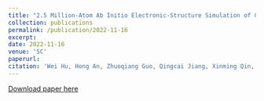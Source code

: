 ```yaml
---
title: "2.5 Million-Atom Ab Initio Electronic-Structure Simulation of Complex Metallic Heterostructures with DGDFT"
collection: publications
permalink: /publication/2022-11-16
excerpt:
date: 2022-11-16
venue: 'SC'
paperurl:
citation: 'Wei Hu, Hong An, Zhuoqiang Guo, Qingcai Jiang, Xinming Qin, Junshi Chen, Weile Jia, Chao Yang, Zhaolong Luo, Jielan Li, Wentiao Wu, Guangming Tan, Dongning Jia, Qinglin Lu, Fangfang Liu, Min Tian, Fang Li, Yeqi Huang, Liyi Wang, Sha Liu, Jinlong Yang. &quot;2.5 Million-Atom Ab Initio Electronic-Structure Simulation of Complex Metallic Heterostructures with DGDFT.&quot; <i>SC 2022 (GB Finalist)</i>'
---
```


[Download paper here](http://academicpages.github.io/files/paper2.pdf)
